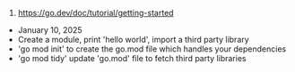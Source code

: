 1. https://go.dev/doc/tutorial/getting-started </br>
- January 10, 2025  
- Create a module, print 'hello world', import a third party library 
- 'go mod init' to create the go.mod file which handles your dependencies 
- 'go mod tidy' update 'go.mod' file to fetch third party libraries 
